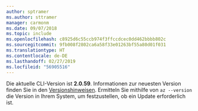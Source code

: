 ```yaml
---
author: sptramer
ms.author: sttramer
manager: carmonm
ms.date: 09/07/2018
ms.topic: include
ms.openlocfilehash: c8925d6c55ccb974f3ffccdcec0dd462bbbb802c
ms.sourcegitcommit: 9fb008f2802ca6a58f33e01263bf55a80d01f031
ms.translationtype: HT
ms.contentlocale: de-DE
ms.lasthandoff: 02/27/2019
ms.locfileid: "56905516"
---
```

Die aktuelle CLI-Version ist __2.0.59__. Informationen zur neuesten Version finden Sie in den [Versionshinweisen](../release-notes-azure-cli.md). Ermitteln Sie mithilfe von `az --version` die Version in Ihrem System, um festzustellen, ob ein Update erforderlich ist.
